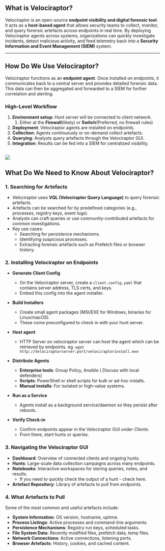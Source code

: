## What is Velociraptor?

Velociraptor is an open-source **endpoint visibility and digital forensic tool**. It acts as a **host-based agent** that allows security teams to collect, monitor, and query forensic artefacts across endpoints in real time. By deploying Velociraptor agents across systems, organizations can quickly investigate incidents, detect malicious activity, and feed telemetry back into a **Security Information and Event Management (SIEM)** system.

---

## How Do We Use Velociraptor?

Velociraptor functions as an **endpoint agent**. Once installed on endpoints, it communicates back to a central server and provides detailed forensic data. This data can then be aggregated and forwarded to a SIEM for further correlation and alerting.

### High-Level Workflow

1. **Environment setup:** Hunt server will be connected to client network.
	1. Either at the **Firewall**(likely) or **Switch**(Preferred, no firewall rules)
2. **Deployment**: Velociraptor agents are installed on endpoints.
3. **Collection**: Agents continuously or on-demand collect artefacts.
4. **Querying**: Analysts query artefacts through the Velociraptor GUI.
5. **Integration**: Results can be fed into a SIEM for centralized visibility.


![](65school/host/velociraptor/attachments/Pasted%20image%2020250917104058.png)
- 

## What Do We Need to Know About Velociraptor?

### 1. Searching for Artefacts

- Velociraptor uses **VQL (Velociraptor Query Language)** to query forensic artefacts.
- Artefacts can be searched for by predefined categories (e.g., processes, registry keys, event logs).
- Analysts can craft queries or use community-contributed artefacts for common investigations.
- Key use cases:
    - Searching for persistence mechanisms.
    - Identifying suspicious processes.
    - Extracting forensic artefacts such as Prefetch files or browser history.

### 2. Installing Velociraptor on Endpoints

- **Generate Client Config**
    - On the Velociraptor server, create a `client.config.yaml` that contains server address, TLS certs, and keys.
    - Embed this config into the agent installer.
        
- **Build Installers**
    - Create small agent packages (MSI/EXE for Windows, binaries for Linux/macOS).
    - These come preconfigured to check in with your hunt server.
	    
- **Host agent**
	- HTTP Server on velociraptor server can host the agent which can be retrieved by endpoints. eg. `wget http://Velociraptorserver:port/velociraptorinstall.exe`
        
- **Distribute Agents**
    - **Enterprise tools**: Group Policy, Ansible ( Discuss with local defenders)
    - **Scripts**: PowerShell or shell scripts for bulk or ad-hoc installs.
    - **Manual installs**: For isolated or high-value systems.
        
- **Run as a Service**
    - Agents install as a background service/daemon so they persist after reboots.
    
- **Verify Check-in**
    - Confirm endpoints appear in the Velociraptor GUI under _Clients_.
    - From there, start hunts or queries.

### 3. Navigating the Velociraptor GUI

- **Dashboard**: Overview of connected clients and ongoing hunts.
- **Hunts**: Large-scale data collection campaigns across many endpoints.
- **Notebooks**: Interactive workspaces for storing queries, notes, and results.
	- If you need to quickly check the output of a hunt - check here.
- **Artefact Repository**: Library of artefacts to pull from endpoints.

### 4. What Artefacts to Pull

Some of the most common and useful artefacts include:

- **System Information**: OS version, hostname, uptime.
- **Process Listings**: Active processes and command-line arguments.
- **Persistence Mechanisms**: Registry run keys, scheduled tasks.
- **File System Data**: Recently modified files, prefetch data, temp files.
- **Network Connections**: Active connections, listening ports.
- **Browser Artefacts**: History, cookies, and cached content.